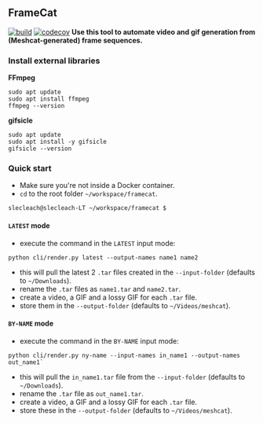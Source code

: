 ## FrameCat
[![build](https://github.com/simon-lc/framecat/actions/workflows/build.yml/badge.svg)](https://github.com/simon-lc/framecat/actions/workflows/build.yml)
[![codecov](https://codecov.io/gh/simon-lc/framecat/graph/badge.svg?token=CUWTT7EK5E)](https://codecov.io/gh/simon-lc/framecat)
**Use this tool to automate video and gif generation from (Meshcat-generated) frame sequences.**

### Install external libraries
**FFmpeg**
```
sudo apt update
sudo apt install ffmpeg
ffmpeg --version
```

**gifsicle**
```
sudo apt update
sudo apt install -y gifsicle
gifsicle --version
```

### Quick start
- Make sure you're not inside a Docker container.
- `cd` to the root folder `~/workspace/framecat`. 
```
slecleach@slecleach-LT ~/workspace/framecat $
```

#### `LATEST` mode
- execute the command in the `LATEST` input mode: 
```
python cli/render.py latest --output-names name1 name2
```
- this will pull the latest 2 `.tar` files created in the `--input-folder` (defaults to `~/Downloads`).
- rename the `.tar` files as `name1.tar` and `name2.tar`.
- create a video, a GIF and a lossy GIF for each `.tar` file. 
- store them in the `--output-folder` (defaults to `~/Videos/meshcat`).


#### `BY-NAME` mode
- execute the command in the `BY-NAME` input mode:
```
python cli/render.py ny-name --input-names in_name1 --output-names out_name1`
```
- this will pull the `in_name1.tar` file from the `--input-folder` (defaults to `~/Downloads`).
- rename the `.tar` file as `out_name1.tar`.
- create a video, a GIF and a lossy GIF for each `.tar` file. 
- store these in the `--output-folder` (defaults to `~/Videos/meshcat`).
